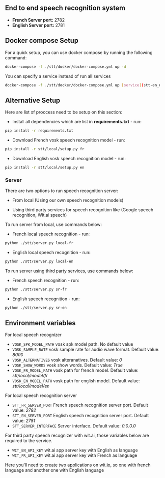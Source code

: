 ## End to end speech recognition system

- **French Server port:** 2782
- **English Server port:** 2781

## Docker compose Setup

For a quick setup, you can use docker compose by running the following command:

```bash
docker-compose -f ./stt/docker/docker-compose.yml up -d
```

You can specify a service instead of run all services

```bash
docker-compose -f ./stt/docker/docker-compose.yml up [service](stt-en_us | stt-fr_fr) -d
```

## Alternative Setup

Here are list of proccess need to be setup on this section:

- Install all dependencies which are list in **requirements.txt** - run:

```bash
pip install -r requirements.txt
```

- Download French vosk speech recognition model - run:

```bash
pip install -r stt/local/setup.py fr
```

- Download English vosk speech recognition model - run:

```bash
pip install -r stt/local/setup.py en
```

### Server

There are two options to run speech recognition server:

- From local (Using our own speech recognition models)

- Using third party services for speech recognition like (Google speech recognition, Wit.ai speech)

To run server from local, use commands below:

- French local speech recognition - run:

```bash
python ./stt/server.py local-fr
```

- English local speech recognition - run:

```bash
python ./stt/server.py local-en
```

To run server using third party services, use commands below:

- French speech recognition - run:

```bash
python ./stt/server.py sr-fr
```

- English speech recognition - run:

```bash
python ./stt/server.py sr-en
```

## Environment variables

For local speech recognizer

- `VOSK_SPK_MODEL_PATH` vosk spk model path. No default value
- `VOSK_SAMPLE_RATE` vosk sample rate for audio wave format. Default value: _8000_
- `VOSK_ALTERNATIVES` vosk alteranatives. Default value: _0_
- `VOSK_SHOW_WORDS` vosk show words. Default value: _True_
- `VOSK_FR_MODEL_PATH` vosk path for french model. Default value: _stt/local/model/fr_
- `VOSK_EN_MODEL_PATH` vosk path for english model. Default value: _stt/local/model/en_

For local speech recognition server

- `STT_FR_SERVER_PORT` French speech recognition server port. Default value: _2782_
- `STT_EN_SERVER_PORT` English speech recognition server port. Default value: _2781_
- `STT_SERVER_INTERFACE` Server interface. Default value: _0.0.0.0_

For third party speech recognizer with wit.ai, those variables below are required to the service.

- `WIT_EN_API_KEY` wit.ai app server key with English as language
- `WIT_FR_API_KEY` wit.ai app server key with French as language

Here you'll need to create two applications on [wit.io](), so one with french language and another one with English language
